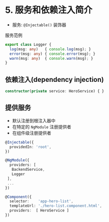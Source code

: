 # 5. 服务和依赖注入简介

* 服务: `@Injectable()` 装饰器

服务范例

```ts
export class Logger {
  log(msg: any)   { console.log(msg); }
  error(msg: any) { console.error(msg); }
  warn(msg: any)  { console.warn(msg); }
}
```

## 依赖注入(dependency injection)

```ts
constructor(private service: HeroService) { }
```

## 提供服务

* 默认注册到根注入器中
* 在特定的 `NgModule` 注册提供者
* 在组件级注册提供者

```ts
@Injectable({
  providedIn: 'root',
})
```

```ts
@NgModule({
  providers: [
   BackendService,
   Logger
 ],
 ...
})
```

```ts
@Component({
  selector:    'app-hero-list',
  templateUrl: './hero-list.component.html',
  providers:  [ HeroService ]
})
```
